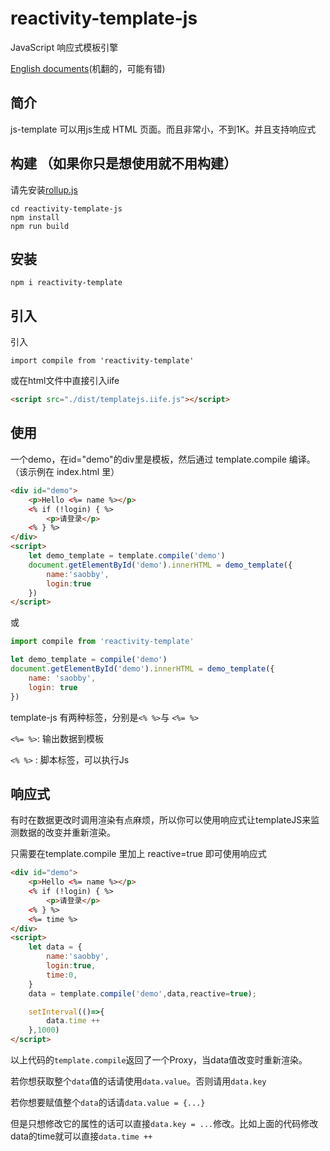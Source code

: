 # reactivity-template-js
JavaScript 响应式模板引擎

[English documents](./README-EN.MD)(机翻的，可能有错)

## 简介

js-template 可以用js生成 HTML 页面。而且非常小，不到1K。并且支持响应式

## 构建 （如果你只是想使用就不用构建）

请先安装[rollup.js](https://rollupjs.org/guide/en/)

```
cd reactivity-template-js
npm install
npm run build
```

## 安装

```
npm i reactivity-template
```

## 引入

引入
```
import compile from 'reactivity-template'
```

或在html文件中直接引入iife

```html
<script src="./dist/templatejs.iife.js"></script>
```

## 使用

一个demo，在id="demo"的div里是模板，然后通过 template.compile 编译。（该示例在 index.html 里）
```html
<div id="demo">
    <p>Hello <%= name %></p>
    <% if (!login) { %>
        <p>请登录</p>    
    <% } %>
</div>
<script>
    let demo_template = template.compile('demo')
    document.getElementById('demo').innerHTML = demo_template({
        name:'saobby',
        login:true
    })
</script>
```
或
```js
import compile from 'reactivity-template'

let demo_template = compile('demo')
document.getElementById('demo').innerHTML = demo_template({
    name: 'saobby',
    login: true
})
```

template-js 有两种标签，分别是`<% %>`与 `<%= %>`

`<%= %>`: 输出数据到模板

`<% %>` : 脚本标签，可以执行Js

## 响应式

有时在数据更改时调用渲染有点麻烦，所以你可以使用响应式让templateJS来监测数据的改变并重新渲染。

只需要在template.compile 里加上 reactive=true 即可使用响应式

```html
<div id="demo">
    <p>Hello <%= name %></p>
    <% if (!login) { %>
        <p>请登录</p>    
    <% } %>
    <%= time %>
</div>
<script>
    let data = {
        name:'saobby',
        login:true,
        time:0,
    }
    data = template.compile('demo',data,reactive=true);

    setInterval(()=>{
        data.time ++
    },1000)
</script>
```

以上代码的`template.compile`返回了一个Proxy，当data值改变时重新渲染。

若你想获取整个`data`值的话请使用`data.value`。否则请用`data.key`

若你想要赋值整个`data`的话请`data.value = {...}`

但是只想修改它的属性的话可以直接`data.key = ...`修改。比如上面的代码修改data的time就可以直接`data.time ++`
